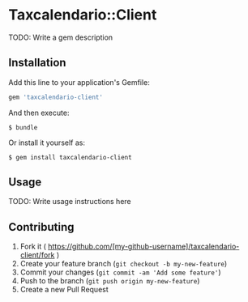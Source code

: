 # Taxcalendario::Client

TODO: Write a gem description

## Installation

Add this line to your application's Gemfile:

```ruby
gem 'taxcalendario-client'
```

And then execute:

    $ bundle

Or install it yourself as:

    $ gem install taxcalendario-client

## Usage

TODO: Write usage instructions here

## Contributing

1. Fork it ( https://github.com/[my-github-username]/taxcalendario-client/fork )
2. Create your feature branch (`git checkout -b my-new-feature`)
3. Commit your changes (`git commit -am 'Add some feature'`)
4. Push to the branch (`git push origin my-new-feature`)
5. Create a new Pull Request
